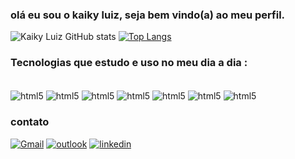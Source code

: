 ### olá eu sou o kaiky luiz, seja bem vindo(a) ao meu perfil.


![Kaiky Luiz GitHub stats](https://github-readme-stats.vercel.app/api?username=KaikyLuiz&show_icons=true&theme=tokyonight)
[![Top Langs](https://github-readme-stats.vercel.app/api/top-langs/?username=KaikyLuiz&layout=compact)](https://github.com/anuraghazra/github-readme-stats)


### Tecnologias que estudo e uso no meu dia a dia :

<div style="display: inline_block"></br>
<img align= "center" alt= "html5" src= "https://img.shields.io/badge/HTML5-E34F26?style=for-the-badge&logo=html5&logoColor=white">

<img align= "center" alt= "html5" src= "https://img.shields.io/badge/CSS3-1572B6?style=for-the-badge&logo=css3&logoColor=white">

<img align= "center" alt= "html5" src= "https://img.shields.io/badge/JavaScript-F7DF1E?style=for-the-badge&logo=javascript&logoColor=black">

<img align= "center" alt= "html5" src= "https://img.shields.io/badge/Java-ED8B00?style=for-the-badge&logo=java&logoColor=white">

<img align= "center" alt= "html5" src= "https://img.shields.io/badge/PHP-777BB4?style=for-the-badge&logo=php&logoColor=white">

<img align= "center" alt= "html5" src= "https://img.shields.io/badge/.NET-5C2D91?style=for-the-badge&logo=.net&logoColor=white">

<img align= "center" alt= "html5" src= "https://img.shields.io/badge/MySQL-00000F?style=for-the-badge&logo=mysql&logoColor=white"> 

</div>

### contato 

[![Gmail](https://img.shields.io/badge/Gmail-D14836?style=for-the-badge&logo=gmail&logoColor=white)](mailto:kaikyluiz0502etec@gmail.com)
[![outlook](https://img.shields.io/badge/Microsoft_Outlook-0078D4?style=for-the-badge&logo=microsoft-outlook&logoColor=white)](mailto:kaiky.vaz@etec.sp.gov.br)
[![linkedin](https://img.shields.io/badge/LinkedIn-0077B5?style=for-the-badge&logo=linkedin&logoColor=white)](https://www.linkedin.com/in/kaikyluiz-20031002/)

